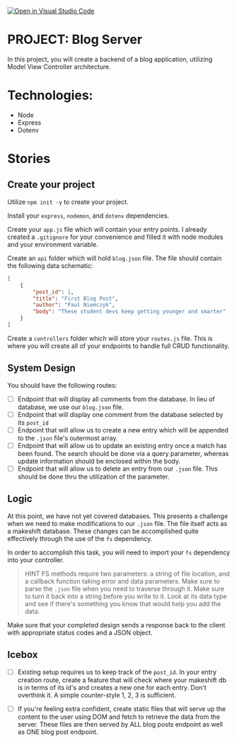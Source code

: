 [![Open in Visual Studio Code](https://classroom.github.com/assets/open-in-vscode-718a45dd9cf7e7f842a935f5ebbe5719a5e09af4491e668f4dbf3b35d5cca122.svg)](https://classroom.github.com/online_ide?assignment_repo_id=11149087&assignment_repo_type=AssignmentRepo)
# PROJECT: Blog Server

In this project, you will create a backend of a blog application, utilizing Model View Controller architecture.

# Technologies:

* Node
* Express
* Dotenv

# Stories

## Create your project

Utilize `npm init -y` to create your project.

Install your `express`, `nodemon`, and `dotenv` dependencies.

Create your `app.js` file which will contain your entry points. I already created a `.gitignore` for your convenience and filled it with node modules and your environment variable.

Create an `api` folder which will hold `blog.json` file. The file should contain the following data schematic:

```json
[
    {
        "post_id": 1,
        "title": "First Blog Post",
        "author": "Paul Niemczyk",
        "body": "These student devs keep getting younger and smarter"
    }
]
```
Create a `controllers` folder which will store your `routes.js` file. This is where you will create all of your endpoints to handle full CRUD functionality.

## System Design

You should have the following routes:

- [ ] Endpoint that will display all comments from the database. In lieu of database, we use our `blog.json` file.
- [ ] Endpoint that will display one comment from the database selected by its `post_id`
- [ ] Endpoint that will allow us to create a new entry which will be appended to the `.json` file's outermost array.
- [ ] Endpoint that will allow us to update an existing entry once a match has been found. The search should be done via a query parameter, whereas update information should be enclosed within the body.
- [ ] Endpoint that will allow us to delete an entry from our `.json` file. This should be done thru the utilization of the parameter.

## Logic

At this point, we have not yet covered databases. This presents a challenge when we need to make modifications to our `.json` file. The file itself acts as a makeshift database. These changes can be accomplished quite effectively through the use of the `fs` dependency. 

In order to accomplish this task, you will need to import your `fs` dependency into your controller.

> HINT
> FS methods require two parameters: a string of file location, and a callback function taking error and data parameters.
> Make sure to parse the `.json` file when you need to traverse through it.
> Make sure to turn it back into a string before you write to it.
> Look at its data type and see if there's something you know that would help you add the data.

Make sure that your completed design sends a response back to the client with appropriate status codes and a JSON object.

## Icebox

- [ ] Existing setup requires us to keep track of the `post_id`. In your entry creation route, create a feature that will check where your makeshift db is in terms of its id's and creates a new one for each entry. Don't overthink it. A simple counter-style 1, 2, 3 is sufficient.

- [ ] If you're feeling extra confident, create static files that will serve up the content to the user using DOM and fetch to retrieve the data from the server. These files are then served by ALL blog posts endpoint as well as ONE blog post endpoint.